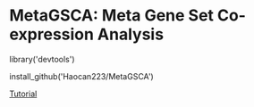 # MetaGSCA: Meta Gene Set Co-expression Analysis

library('devtools')

install_github('Haocan223/MetaGSCA')

[Tutorial](https://haocan223.github.io/MetaGSCA/MetaGSCA_tutorial.html)
